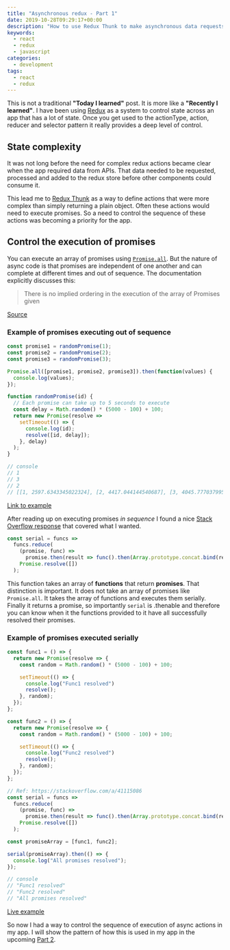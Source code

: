 ```yaml
---
title: "Asynchronous redux - Part 1"
date: 2019-10-28T09:29:17+00:00
description: "How to use Redux Thunk to make asynchronous data requests in React"
keywords:
  - react
  - redux
  - javascript
categories:
  - development
tags:
  - react
  - redux
---
```


This is not a traditional **"Today I learned"** post. It is more like a **"Recently I learned"**. I have been using [Redux](https://redux.js.org/) as a system to control state across an app that has a lot of state. Once you get used to the actionType, action, reducer and selector pattern it really provides a deep level of control. 

## State complexity

It was not long before the need for complex redux actions became clear when the app required data from APIs. That data needed to be requested, processed and added to the redux store before other components could consume it. 

This lead me to [Redux Thunk](https://github.com/reduxjs/redux-thunk) as a way to define actions that were more complex than simply returning a plain object. Often these actions would need to execute promises. So a need to control the sequence of these actions was becoming a priority for the app.
<!--more-->

## Control the execution of promises

You can execute an array of promises using [`Promise.all`](https://developer.mozilla.org/en-US/docs/Web/JavaScript/Reference/Global_Objects/Promise/all). But the nature of async code is that promises are independent of one another and can complete at different times and out of sequence. The documentation explicitly discusses this:

> There is no implied ordering in the execution of the array of Promises given

[Source](https://developer.mozilla.org/en-US/docs/Web/JavaScript/Reference/Global_Objects/Promise/all)

### Example of promises executing out of sequence

```javascript
const promise1 = randomPromise(1);
const promise2 = randomPromise(2);
const promise3 = randomPromise(3);

Promise.all([promise1, promise2, promise3]).then(function(values) {
  console.log(values);
});

function randomPromise(id) {
  // Each promise can take up to 5 seconds to execute
  const delay = Math.random() * (5000 - 100) + 100;
  return new Promise(resolve =>
    setTimeout(() => {
      console.log(id);
      resolve([id, delay]);
    }, delay)
  );
}

// console
// 1
// 3
// 2
// [[1, 2597.6343345022324], [2, 4417.044144540687], [3, 4045.777037995134]]

```
[Link to example](https://jsbin.com/jabihuwesu/edit?js,console)

After reading up on executing promises *in sequence* I found a nice [Stack Overflow response](https://stackoverflow.com/a/41115086) that covered what I wanted.

```javascript
const serial = funcs =>
  funcs.reduce(
    (promise, func) =>
      promise.then(result => func().then(Array.prototype.concat.bind(result))),
    Promise.resolve([])
  );
```

This function takes an array of **functions** that return **promises**. That distinction is important. It does not take an array of promises like `Promise.all`. It takes the array of functions and executes them serially. Finally it returns a promise, so importantly `serial` is .thenable and therefore you can know when it the functions provided to it have all successfully resolved their promises.

### Example of promises executed serially

```javascript
const func1 = () => {
  return new Promise(resolve => {
    const random = Math.random() * (5000 - 100) + 100;

    setTimeout(() => {
      console.log("Func1 resolved")
      resolve();
    }, random);
  });
};

const func2 = () => {
  return new Promise(resolve => {
    const random = Math.random() * (5000 - 100) + 100;

    setTimeout(() => {
      console.log("Func2 resolved")
      resolve();
    }, random);
  });
};

// Ref: https://stackoverflow.com/a/41115086
const serial = funcs =>
  funcs.reduce(
    (promise, func) =>
      promise.then(result => func().then(Array.prototype.concat.bind(result))),
    Promise.resolve([])
  );

const promiseArray = [func1, func2];

serial(promiseArray).then(() => {
  console.log("All promises resolved");
});

// console
// "Func1 resolved"
// "Func2 resolved"
// "All promises resolved"
```

[Live example](https://jsbin.com/sikacovila/edit?js,console)

So now I had a way to control the sequence of execution of async actions in my app. I will show the pattern of how this is used in my app in the upcoming [Part 2](https://til.neilmagee.com/post/asynchronous-redux-pt2/).
